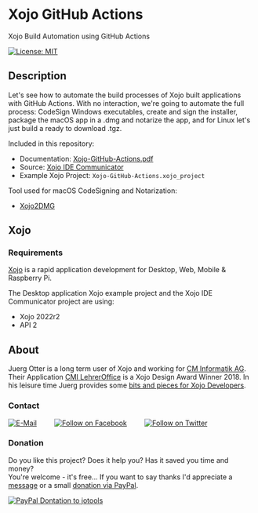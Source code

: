 # Xojo GitHub Actions
Xojo Build Automation using GitHub Actions

[![License: MIT](https://img.shields.io/badge/License-MIT-green.svg)](LICENSE)

## Description
Let's see how to automate the build processes of Xojo built applications with GitHub Actions. With no interaction, we're going to automate the full process: CodeSign Windows executables, create and sign the installer, package the macOS app in a .dmg and notarize the app, and for Linux let's just build a ready to download .tgz.

Included in this repository:
- Documentation: [Xojo-GitHub-Actions.pdf](./docs/Xojo-GitHub-Actions.pdf)
- Source: [Xojo IDE Communicator](./xojo-ide-communicator/)
- Example Xojo Project: ```Xojo-GitHub-Actions.xojo_project```

Tool used for macOS CodeSigning and Notarization:
- [Xojo2DMG](https://github.com/jo-tools/xojo2dmg)


## Xojo
### Requirements
[Xojo](https://www.xojo.com/) is a rapid application development for Desktop, Web, Mobile & Raspberry Pi.  

The Desktop application Xojo example project and the Xojo IDE Communicator project are using:
- Xojo 2022r2
- API 2

## About
Juerg Otter is a long term user of Xojo and working for [CM Informatik AG](https://cmiag.ch/). Their Application [CMI LehrerOffice](https://cmi-bildung.ch/) is a Xojo Design Award Winner 2018. In his leisure time Juerg provides some [bits and pieces for Xojo Developers](https://www.jo-tools.ch/).

### Contact
[![E-Mail](https://img.shields.io/static/v1?style=social&label=E-Mail&message=xojo@jo-tools.ch)](mailto:xojo@jo-tools.ch)
&emsp;&emsp;
[![Follow on Facebook](https://img.shields.io/static/v1?style=social&logo=facebook&label=Facebook&message=juerg.otter)](https://www.facebook.com/juerg.otter)
&emsp;&emsp;
[![Follow on Twitter](https://img.shields.io/twitter/follow/juergotter?style=social)](https://twitter.com/juergotter)

### Donation
Do you like this project? Does it help you? Has it saved you time and money?  
You're welcome - it's free... If you want to say thanks I'd appreciate a [message](mailto:xojo@jo-tools.ch) or a small [donation via PayPal](https://paypal.me/jotools).  

[![PayPal Dontation to jotools](https://img.shields.io/static/v1?style=social&logo=paypal&label=PayPal&message=jotools)](https://paypal.me/jotools)
